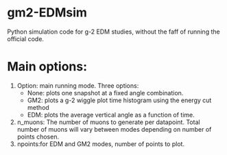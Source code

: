 # gm2-EDMsim

Python simulation code for g-2 EDM studies, without the faff of running the official code. 

# Main options: 
1. Option: main running mode. Three options:
      - None: plots one snapshot at a fixed angle combination. 
      - GM2: plots a g-2 wiggle plot time histogram using the energy cut method
      - EDM: plots the average vertical angle as a function of time. 
2. n_muons: The number of muons to generate per datapoint. Total number of muons will vary between modes depending on number of points chosen. 
3. npoints:for EDM and GM2 modes, number of points to plot. 



